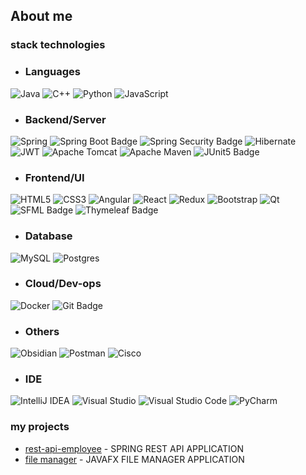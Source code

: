 ## About me
### stack technologies
- <h3>Languages</h3>
![Java](https://img.shields.io/badge/java-%23ED8B00.svg?style=for-the-badge&logo=openjdk&logoColor=white) ![C++](https://img.shields.io/badge/c++-%2300599C.svg?style=for-the-badge&logo=c%2B%2B&logoColor=white) ![Python](https://img.shields.io/badge/python-3670A0?style=for-the-badge&logo=python&logoColor=ffdd54) ![JavaScript](https://img.shields.io/badge/javascript-%23323330.svg?style=for-the-badge&logo=javascript&logoColor=%23F7DF1E)
- <h3>Backend/Server</h3>
![Spring](https://img.shields.io/badge/spring-%236DB33F.svg?style=for-the-badge&logo=spring&logoColor=white) ![Spring Boot Badge](https://img.shields.io/badge/Spring%20Boot-6DB33F?logo=springboot&logoColor=fff&style=for-the-badge) ![Spring Security Badge](https://img.shields.io/badge/Spring%20Security-6DB33F?logo=springsecurity&logoColor=fff&style=for-the-badge) ![Hibernate](https://img.shields.io/badge/Hibernate-59666C?style=for-the-badge&logo=Hibernate&logoColor=white)  ![JWT](https://img.shields.io/badge/JWT-black?style=for-the-badge&logo=JSON%20web%20tokens) ![Apache Tomcat](https://img.shields.io/badge/apache%20tomcat-%23F8DC75.svg?style=for-the-badge&logo=apache-tomcat&logoColor=black) ![Apache Maven](https://img.shields.io/badge/Apache%20Maven-C71A36?style=for-the-badge&logo=Apache%20Maven&logoColor=white) ![JUnit5 Badge](https://img.shields.io/badge/JUnit5-25A162?logo=junit5&logoColor=fff&style=for-the-badge)
- <h3>Frontend/UI</h3>
![HTML5](https://img.shields.io/badge/html5-%23E34F26.svg?style=for-the-badge&logo=html5&logoColor=white) ![CSS3](https://img.shields.io/badge/css3-%231572B6.svg?style=for-the-badge&logo=css3&logoColor=white)  ![Angular](https://img.shields.io/badge/angular-%23DD0031.svg?style=for-the-badge&logo=angular&logoColor=white)  ![React](https://img.shields.io/badge/react-%2320232a.svg?style=for-the-badge&logo=react&logoColor=%2361DAFB) ![Redux](https://img.shields.io/badge/redux-%23593d88.svg?style=for-the-badge&logo=redux&logoColor=white) ![Bootstrap](https://img.shields.io/badge/bootstrap-%238511FA.svg?style=for-the-badge&logo=bootstrap&logoColor=white) ![Qt](https://img.shields.io/badge/Qt-%23217346.svg?style=for-the-badge&logo=Qt&logoColor=white) ![SFML Badge](https://img.shields.io/badge/SFML-8CC445?logo=sfml&logoColor=fff&style=for-the-badge) ![Thymeleaf Badge](https://img.shields.io/badge/Thymeleaf-005F0F?logo=thymeleaf&logoColor=fff&style=for-the-badge)
- <h3>Database</h3>
![MySQL](https://img.shields.io/badge/mysql-%2300f.svg?style=for-the-badge&logo=mysql&logoColor=white) ![Postgres](https://img.shields.io/badge/postgres-%23316192.svg?style=for-the-badge&logo=postgresql&logoColor=white)
- <h3>Cloud/Dev-ops</h3>
![Docker](https://img.shields.io/badge/docker-%230db7ed.svg?style=for-the-badge&logo=docker&logoColor=white) ![Git Badge](https://img.shields.io/badge/Git-F05032?logo=git&logoColor=fff&style=for-the-badge)
- <h3>Others</h3>
![Obsidian](https://img.shields.io/badge/Obsidian-%23483699.svg?style=for-the-badge&logo=obsidian&logoColor=white)  ![Postman](https://img.shields.io/badge/Postman-FF6C37?style=for-the-badge&logo=postman&logoColor=white) ![Cisco](https://img.shields.io/badge/cisco-%23049fd9.svg?style=for-the-badge&logo=cisco&logoColor=black)
- <h3>IDE</h3>
![IntelliJ IDEA](https://img.shields.io/badge/IntelliJIDEA-000000.svg?style=for-the-badge&logo=intellij-idea&logoColor=white) ![Visual Studio](https://img.shields.io/badge/Visual%20Studio-5C2D91.svg?style=for-the-badge&logo=visual-studio&logoColor=white) ![Visual Studio Code](https://img.shields.io/badge/Visual%20Studio%20Code-0078d7.svg?style=for-the-badge&logo=visual-studio-code&logoColor=white)  ![PyCharm](https://img.shields.io/badge/pycharm-143?style=for-the-badge&logo=pycharm&logoColor=black&color=black&labelColor=green)




### my projects
- [rest-api-employee](https://github.com/reshetovProg/rest-api-employee) - SPRING REST API APPLICATION
- [file manager](https://github.com/reshetovProg/fileManager/tree/master) - JAVAFX FILE MANAGER APPLICATION
